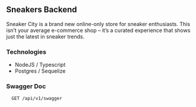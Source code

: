 ## Sneakers Backend

Sneaker City is a brand new online-only store for sneaker enthusiasts. This isn’t your average e-commerce shop – it’s a curated experience that shows just the latest in sneaker trends.


### Technologies
- NodeJS / Typescript
- Postgres / Sequelize

### Swagger Doc
```
  GET /api/v1/swagger
```